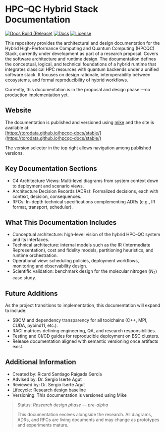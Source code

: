 # HPC–QC Hybrid Stack Documentation

[![Docs Build (Release)](https://github.com/ToroData/hpcqc-docs/actions/workflows/deploy-version.yml/badge.svg)](https://github.com/ToroData/hpcqc-docs/actions/workflows/deploy-version.yml) [![Docs](https://img.shields.io/badge/docs-online-blue)](https://torodata.github.io/hpcqc-docs/stable/) [![License](https://img.shields.io/github/license/ToroData/hpcqc-docs?color=blue)](LICENSE)

This repository provides the architectural and design documentation for the Hybrid High-Performance Computing and Quantum Computing (HPCQC) Stack, currently under development as part of a research proposal. Covers the software architecture and runtime design. The documentation defines the conceptual, logical, and technical foundations of a hybrid runtime that integrates classical HPC resources with quantum backends under a unified software stack. It focuses on design rationale, interoperability between ecosystems, and formal reproducibility of hybrid workflows.

Currently, this documentation is in the proposal and design phase —no production implementation yet.

## Website

The documentation is published and versioned using [mike](https://github.com/jimporter/mike) and the site is available at:  
[https://torodata.github.io/hpcqc-docs/stable/](https://torodata.github.io/hpcqc-docs/stable/)  

The version selector in the top right allows navigation among published versions.

## Key Documentation Sections  

- C4 Architecture Views: Multi-level diagrams from system context down to deployment and scenario views.  
- Architecture Decision Records (ADRs): Formalized decisions, each with context, decision, consequences.  
- RFCs: In-depth technical specifications complementing ADRs (e.g., IR format, transport, scheduler).  

## What This Documentation Includes

- Conceptual architecture: high-level vision of the hybrid HPC–QC system and its interfaces.  
- Technical architecture: internal models such as the IR (Intermediate Representation), cost and fidelity models, partitioning heuristics, and runtime orchestration.  
- Operational view: scheduling policies, deployment workflows, monitoring and observability design.  
- Scientific validation: benchmark design for the molecular nitrogen ($N_2$) case study.

## Future Additions

As the project transitions to implementation, this documentation will expand to include:

- SBOM and dependency transparency for all toolchains (C++, MPI, CUDA, pybind11, etc.).  
- RACI matrices defining engineering, QA, and research responsibilities.  
- Testing and CI/CD guides for reproducible deployment on BSC clusters.  
- Release documentation aligned with semantic versioning once artifacts exist.

## Additional Information

- Created by: Ricard Santiago Raigada García
- Advised by: Dr. Sergio Iserte Agut
- Reviewed by: Dr. Sergio Iserte Agut
- Lifecycle: Research design baseline
- Versioning: This documentation is versioned using Mike

> Status: *Research design phase — pre-alpha*
>
> This documentation evolves alongside the research. All diagrams, ADRs, and RFCs are living documents and may change as prototypes and experiments mature.